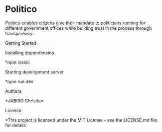 # Politico
Politico enables citizens give their mandate to politicians running for different government offices while building trust in the process through transparency.

Getting Started

Installing dependencies

*npm install

Starting development server

*npm run dev

Authors

*JABIRO Christian

License

*This project is licensed under the MIT License - see the LICENSE.md file for details

